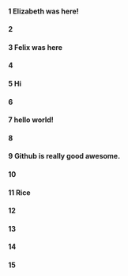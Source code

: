 #### 1 Elizabeth was here!
#### 2
#### 3 Felix was here
#### 4
#### 5 Hi
#### 6
#### 7 hello world!
#### 8
#### 9 Github is really good awesome.
#### 10
#### 11 Rice
#### 12
#### 13
#### 14
#### 15